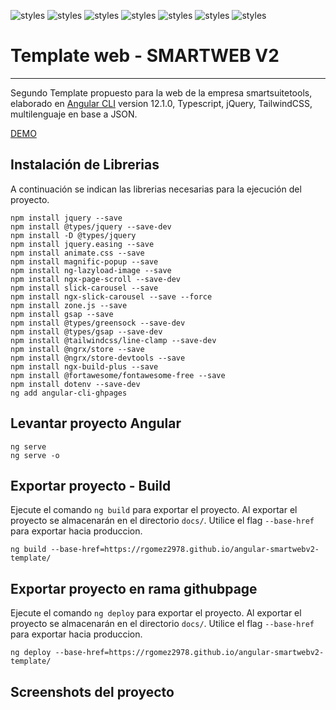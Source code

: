 ![styles](https://img.shields.io/badge/Angular-DD0031?style=for-the-badge&logo=angular&logoColor=white)
![styles](https://img.shields.io/badge/TypeScript-007ACC?style=for-the-badge&logo=typescript&logoColor=white)
![styles](https://img.shields.io/badge/Sass-CC6699?style=for-the-badge&logo=sass&logoColor=white)
![styles](https://img.shields.io/badge/Tailwind_CSS-38B2AC?style=for-the-badge&logo=tailwind-css&logoColor=white)
![styles](https://img.shields.io/badge/jQuery-0769AD?style=for-the-badge&logo=jquery&logoColor=white)
![styles](https://img.shields.io/badge/JSON-gray?style=for-the-badge&logo=json&logoColor=white)
![styles](https://img.shields.io/badge/Redux-593D88?style=for-the-badge&logo=redux&logoColor=white)

# Template web - SMARTWEB V2
---

Segundo Template propuesto para la web de la empresa smartsuitetools, elaborado en [Angular CLI](https://github.com/angular/angular-cli) version 12.1.0, Typescript, jQuery, TailwindCSS, multilenguaje en base a JSON.

[DEMO](https://rgomez2978.github.io/angular-smartwebv2-template)

## Instalación de Librerias

A continuación se indican las librerias necesarias para la ejecución del proyecto.

    npm install jquery --save
    npm install @types/jquery --save-dev
    npm install -D @types/jquery
    npm install jquery.easing --save
    npm install animate.css --save
    npm install magnific-popup --save
    npm install ng-lazyload-image --save
    npm install ngx-page-scroll --save-dev
    npm install slick-carousel --save
    npm install ngx-slick-carousel --save --force
    npm install zone.js --save
    npm install gsap --save
    npm install @types/greensock --save-dev
    npm install @types/gsap --save-dev
    npm install @tailwindcss/line-clamp --save-dev
    npm install @ngrx/store --save
    npm install @ngrx/store-devtools --save
    npm install ngx-build-plus --save
    npm install @fortawesome/fontawesome-free --save
    npm install dotenv --save-dev
    ng add angular-cli-ghpages

## Levantar proyecto Angular

    ng serve
    ng serve -o


## Exportar proyecto - Build

Ejecute el comando `ng build` para exportar el proyecto. Al exportar el proyecto se almacenarán en el directorio `docs/`. Utilice el flag `--base-href` para exportar hacia produccion.

    ng build --base-href=https://rgomez2978.github.io/angular-smartwebv2-template/



## Exportar proyecto en rama githubpage

Ejecute el comando `ng deploy` para exportar el proyecto. Al exportar el proyecto se almacenarán en el directorio `docs/`. Utilice el flag `--base-href` para exportar hacia produccion.

    ng deploy --base-href=https://rgomez2978.github.io/angular-smartwebv2-template/



## Screenshots del proyecto




